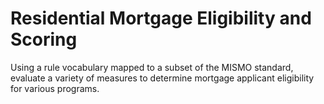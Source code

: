 # Residential Mortgage Eligibility and Scoring

Using a rule vocabulary mapped to a subset of the MISMO standard, evaluate a variety of measures to determine mortgage applicant eligibility for various programs. 
